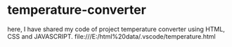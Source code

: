 # temperature-converter
here, I have shared my code of project temperature converter using HTML, CSS and JAVASCRIPT.
file:///E:/html%20data/.vscode/temperature.html
